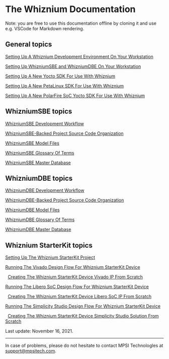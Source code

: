 # The Whiznium Documentation

Note: you are free to use this documentation offline by cloning it and use e.g. VSCode for Markdown rendering.

## General topics

[Setting Up A Whiznium Development Environment On Your Workstation](./setup.md)

[Setting Up WhizniumSBE and WhizniumDBE On Your Workstation](./setup_sbedbe.md)

[Setting Up A New Yocto SDK For Use With Whiznium](./setup_yocto.md)

[Setting Up A New PetaLinux SDK For Use With Whiznium](./setup_peta.md)

[Setting Up A New PolarFire SoC Yocto SDK For Use With Whiznium](./setup_riscv.md)

<!-- [Working With Cloud-based Whiznium (WaaS)](./whiz_cloud.md) -->

## WhizniumSBE topics

[WhizniumSBE Development Workflow](./sbe.md)

[WhizniumSBE-Backed Project Source Code Organization](./sbeincl.md)

[WhizniumSBE Model Files](./sbemdl.md)

[WhizniumSBE Glossary Of Terms](./sbegloss.md)

[WhizniumSBE Master Database](./sbedb.md)

## WhizniumDBE topics

[WhizniumDBE Development Workflow](./dbe.md)

[WhizniumDBE-Backed Project Source Code Organization](./dbeincl.md)

[WhizniumDBE Model Files](./dbemdl.md)

[WhizniumDBE Glossary Of Terms](./dbegloss.md)

[WhizniumDBE Master Database](./dbedb.md)

## Whiznium StarterKit topics

[Setting Up The Whiznium StarterKit Project](./wzsk.md)

[Running The Vivado Design Flow For Whiznium StarterKit Device](./wskd_vivado.md)

&nbsp;&nbsp;[Creating The Whiznium StarterKit Device Vivado IP From Scratch](./wskdip_vivado.md)

[Running The Libero SoC Design Flow For Whiznium StarterKit Device](./wskd_libero.md)

&nbsp;&nbsp;[Creating The Whiznium StarterKit Device Libero SoC IP From Scratch](./wskdip_libero.md)

[Running The Simplicity Studio Design Flow For Whiznium StarterKit Device](./wskd_splcty.md)

&nbsp;&nbsp;[Creating The Whiznium StarterKit Device Simplicity Studio Solution From Scratch](./wskdsln_splcty.md)

Last update: November 16, 2021.

---

In case of problems, please do not hesitate to contact MPSI Technologles at [support@mpsitech.com](mailto:support@mpsitech.com).
